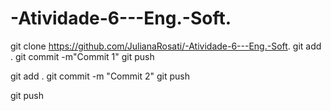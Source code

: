 # -Atividade-6---Eng.-Soft.

git clone https://github.com/JulianaRosati/-Atividade-6---Eng.-Soft. git add . git commit -m"Commit 1" git push

git add . git commit -m "Commit 2" git push

git push
